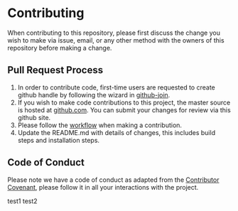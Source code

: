 # Contributing

When contributing to this repository, please first discuss the change you wish to make via issue, email, or any other method with the owners of this repository before making a change.


## Pull Request Process

1. In order to contribute code, first-time users are requested to create github handle by following the wizard in [github-join](https://github.com/join).
2. If you wish to make code contributions to this project, the master source is hosted at [github.com](https://github.com/rdkcentral/meta-turris). You can submit your changes for review via this github site.
3. Please follow the [workflow](https://help.github.com/articles/creating-a-pull-request) when making a contribution.
4. Update the README.md with details of changes, this includes build steps and installation steps.

## Code of Conduct

Please note we have a code of conduct as adapted from the [Contributor Covenant](https://www.contributor-covenant.org/version/1/4/code-of-conduct.html), please follow it in all your interactions with the project.

test1
test2
